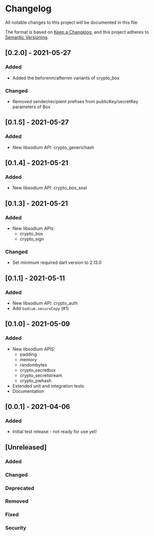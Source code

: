 # Changelog
All notable changes to this project will be documented in this file.

The format is based on [Keep a Changelog](https://keepachangelog.com/en/1.0.0/),
and this project adheres to [Semantic Versioning](https://semver.org/spec/v2.0.0.html).

## [0.2.0] - 2021-05-27
### Added
- Added the beforenm/afternm variants of crypto_box
### Changed
- Removed sender/recipient prefixes from publicKey/secretKey parameters of Box

## [0.1.5] - 2021-05-27
### Added
- New libsodium API: crypto_generichash

## [0.1.4] - 2021-05-21
### Added
- New libsodium API: crypto_box_seal

## [0.1.3] - 2021-05-21
### Added
- New libsodium APIs:
  - crypto_box
  - crypto_sign
### Changed
- Set minimum required dart version to 2.13.0

## [0.1.1] - 2021-05-11
### Added
- New libsodium API: crypto_auth
- Add `Sodium.secureCopy` (#1)

## [0.1.0] - 2021-05-09
### Added
- New libsodium APIS:
  - padding
  - memory
  - randombytes
  - crypto_secretbox
  - crypto_secretstream
  - crypto_pwhash
- Extended unit and integration tests
- Documentation

## [0.0.1] - 2021-04-06
### Added
- Initial test release - not ready for use yet!

## [Unreleased]
### Added
### Changed
### Deprecated
### Removed
### Fixed
### Security